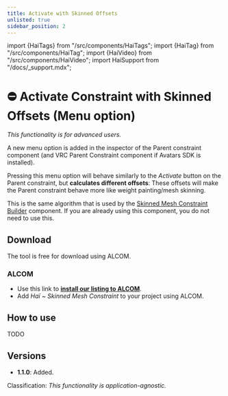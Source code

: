 ```yaml
---
title: Activate with Skinned Offsets
unlisted: true
sidebar_position: 2
---
```

import {HaiTags} from "/src/components/HaiTags";
import {HaiTag} from "/src/components/HaiTag";
import {HaiVideo} from "/src/components/HaiVideo";
import HaiSupport from "/docs/_support.mdx";

# ⛔ Activate Constraint with Skinned Offsets (Menu option)

<HaiTags>
<HaiTag isUniversal={true} />
</HaiTags>

*This functionality is for advanced users.* 

A new menu option is added in the inspector of the Parent constraint component
(and VRC Parent Constraint component if <HaiTag requiresVRChat={true} short={true} /> Avatars SDK is installed).

Pressing this menu option will behave similarly to the *Activate* button on the Parent constraint, but **calculates different offsets**:
These offsets will make the Parent constraint behave more like weight painting/mesh skinning.

This is the same algorithm that is used by the [Skinned Mesh Constraint Builder](./skinned-mesh-constraint) component.
If you are already using this component, you do not need to use this.

## Download

The tool is free for download using ALCOM.

### ALCOM

- Use this link to **[install our listing to ALCOM](vcc://vpm/addRepo?url=https://hai-vr.github.io/vpm-listing/index.json)**.
- Add *Haï ~ Skinned Mesh Constraint* to your project using ALCOM.

## How to use

TODO

## Versions

- **1.1.0**: Added.

Classification: *This functionality is application-agnostic.*
